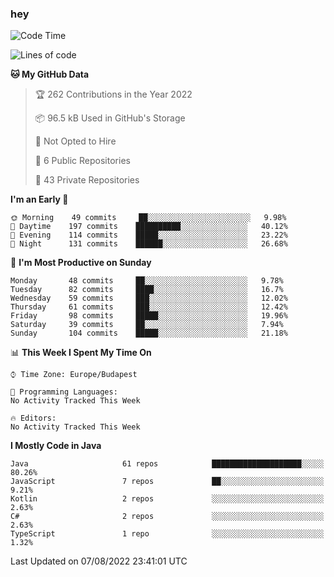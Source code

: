 ### hey

<!--START_SECTION:waka-->
![Code Time](http://img.shields.io/badge/Code%20Time-801%20hrs%2035%20mins-blue)

![Lines of code](https://img.shields.io/badge/From%20Hello%20World%20I%27ve%20Written-508%20Thousand%20lines%20of%20code-blue)

**🐱 My GitHub Data** 

> 🏆 262 Contributions in the Year 2022
 > 
> 📦 96.5 kB Used in GitHub's Storage 
 > 
> 🚫 Not Opted to Hire
 > 
> 📜 6 Public Repositories 
 > 
> 🔑 43 Private Repositories  
 > 
**I'm an Early 🐤** 

```text
🌞 Morning    49 commits     ██░░░░░░░░░░░░░░░░░░░░░░░   9.98% 
🌆 Daytime    197 commits    ██████████░░░░░░░░░░░░░░░   40.12% 
🌃 Evening    114 commits    █████░░░░░░░░░░░░░░░░░░░░   23.22% 
🌙 Night      131 commits    ██████░░░░░░░░░░░░░░░░░░░   26.68%

```
📅 **I'm Most Productive on Sunday** 

```text
Monday       48 commits     ██░░░░░░░░░░░░░░░░░░░░░░░   9.78% 
Tuesday      82 commits     ████░░░░░░░░░░░░░░░░░░░░░   16.7% 
Wednesday    59 commits     ███░░░░░░░░░░░░░░░░░░░░░░   12.02% 
Thursday     61 commits     ███░░░░░░░░░░░░░░░░░░░░░░   12.42% 
Friday       98 commits     █████░░░░░░░░░░░░░░░░░░░░   19.96% 
Saturday     39 commits     ██░░░░░░░░░░░░░░░░░░░░░░░   7.94% 
Sunday       104 commits    █████░░░░░░░░░░░░░░░░░░░░   21.18%

```


📊 **This Week I Spent My Time On** 

```text
⌚︎ Time Zone: Europe/Budapest

💬 Programming Languages: 
No Activity Tracked This Week

🔥 Editors: 
No Activity Tracked This Week

```

**I Mostly Code in Java** 

```text
Java                     61 repos            ████████████████████░░░░░   80.26% 
JavaScript               7 repos             ██░░░░░░░░░░░░░░░░░░░░░░░   9.21% 
Kotlin                   2 repos             ░░░░░░░░░░░░░░░░░░░░░░░░░   2.63% 
C#                       2 repos             ░░░░░░░░░░░░░░░░░░░░░░░░░   2.63% 
TypeScript               1 repo              ░░░░░░░░░░░░░░░░░░░░░░░░░   1.32%

```



 Last Updated on 07/08/2022 23:41:01 UTC
<!--END_SECTION:waka-->
